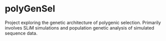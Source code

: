 # polyGenSel
Project exploring the genetic architecture of polygenic selection. Primarily involves SLiM simulations and population genetic analysis of simulated sequence data.
